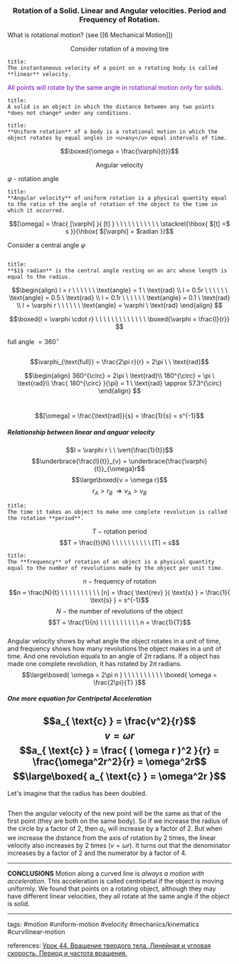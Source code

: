 ### <center>Rotation of a Solid. Linear and Angular velocities. Period and Frequency of Rotation.</center>

What is rotational motion? (see [[6 Mechanical Motion]])

<center>Consider rotation of a moving tire</center>
<center><img src="http://urlr.me/bWHTC" alt=""/></center>

```ad-definition
title:
The instantaneous velocity of a point on a rotating body is called **linear** velocity.
```

<font color="#7209b7"> All points will rotate by the same angle in rotational motion only for solids. </font>


```ad-definition
title:
A solid is an object in which the distance between any two points *does not change* under any conditions.
```


```ad-definition
title:
**Uniform rotation** of a body is a rotational motion in which the object rotates by equal angles in <u>any</u> equal intervals of time.
```

$$\boxed{\omega = \frac{\varphi}{t}}$$
<center>Angular velocity</center>

$\varphi$ - rotation angle 

```ad-definition
title:
**Angular velocity** of uniform rotation is a physical quantity equal to the ratio of the angle of rotation of the object to the time in which it occurred. 
```

$$[\omega] = \frac{ [\varphi] }{ [t] }  \ \ \ \ \ \ \ \ \ \ \ \stackrel{\hbox{ $[t] =$ s }}{\hbox{ $[\varphi] = $radian }}$$

Consider a central angle $\varphi$

<center><img src="http://urlr.me/qBcx5" alt=""/></center>

```ad-definition
title:
**$1$ radian** is the central angle resting on an arc whose length is equal to the radius.
```

$$\begin{align}
l = r \ \ \ \ \ \ \text{angle} = 1 \ \text{rad} \\
l = 0.5r \ \ \ \ \ \ \text{angle} = 0.5 \ \text{rad} \\
l = 0.1r \ \ \ \ \ \ \text{angle} = 0.1 \ \text{rad} \\
l = \varphi r \ \ \ \ \ \ \text{angle} = \varphi \ \text{rad} 
\end{align}
$$

$$\boxed{l = \varphi \cdot r} \ \ \ \ \ \ \ \ \ \ \ \ \ \boxed{\varphi = \frac{l}{r}} $$


full angle $= 360^{\circ}$

<center><img src="http://urlr.me/Mb7HY" alt=""/></center>

$$\varphi_{\text{full}} = \frac{2\pi r}{r} = 2\pi \ \ \text{rad}$$

$$\begin{align}
360^{\circ} = 2\pi \ \text{rad}\\
180^{\circ} = \pi \ \text{rad}\\
\frac{ 180^{\circ} }{\pi} = 1 \ \text{rad} \approx 57.3^{\circ}
\end{align}
$$

\
$$[\omega] = \frac{\text{rad}}{s} = \frac{1}{s} = s^{-1}$$

##### Relationship between linear and anguar velocity

$$l = \varphi r \ \ \vert{\frac{1}{t}}$$
$$\underbrace{\frac{l}{t}}_{v} = \underbrace{\frac{\varphi}{t}}_{\omega}r$$
$$\large\boxed{v = \omega r}$$
$$r_A > r_B \ \Rightarrow v_A > v_B$$


```ad-definition
title:
The time it takes an object to make one complete revolution is called the rotation **period**.
```

$$T \ - \ \text{rotation period}$$
$$T = \frac{t}{N} \ \ \ \ \ \ \ \ \ \ [T] = s$$

```ad-definition
title:
The **frequency** of rotation of an object is a physical quantity equal to the number of revolutions made by the object per unit time.
```

$$n \ - \ \text{frequency of rotation}$$
$$n = \frac{N}{t} \ \ \ \ \ \ \ \ \ \ [n] = \frac{ \text{rev} }{ \text{s} } = \frac{1}{ \text{s} } = s^{-1}$$
$$N \ - \ \text{the number of revolutions of the object}$$
$$T = \frac{1}{n} \ \ \ \ \ \ \ \ \ \ n = \frac{1}{T}$$
\
Angular velocity shows by what angle the object rotates in a unit of time, and frequency shows how many revolutions the object makes in a unit of time. And one revolution equals to an angle of 2$\pi$ radians.
If a object has made one complete revolution, it has rotated by $2\pi$ radians.
$$\large\boxed{ \omega = 2\pi n } \ \ \ \ \ \ \ \ \ \ \boxed{ \omega = \frac{2\pi}{T} }$$

##### One more equation for Centripetal Acceleration

$$a_{ \text{c} } = \frac{v^2}{r}$$
$$v = \omega r$$
$$a_{ \text{c} } = \frac{ ( \omega r )^2 }{r} = \frac{\omega^2r^2}{r} = \omega^2r$$
$$\large\boxed{ a_{ \text{c} } = \omega^2r }$$
---
Let's imagine that the radius has been doubled.
<center><img src="http://urlr.me/1sLGr" alt=""/></center>

Then the angular velocity of the new point will be the same as that of the first point (they are both on the same body). So if we increase the radius of the circle by a factor of 2, then $a_{ \text{c} }$ will increase by a factor of 2. But when we increase the distance from the axis of rotation by 2 times, the linear velocity also increases by 2 times ($v = \omega r$). It turns out that the denominator increases by a factor of 2 and the numerator by a factor of 4.

---

**CONCLUSIONS**
Motion along a curved line is *always a motion with acceleration*. This acceleration is called centripetal if the object is moving uniformly.
We found that points on a rotating object, although they may have different linear velocities, they all rotate at the same angle if the object is solid.


---

tags: #motion #uniform-motion #velocity #mechanics/kinematics #curvilinear-motion 


references: [Урок 44. Вращение твердого тела. Линейная и угловая скорость. Период и частота вращения.](https://www.youtube.com/watch?v=2m1Wwj5DEHc&list=PL1Us50cZo25n6bb6kD6WzSQg5WonTlhN0&index=2)

